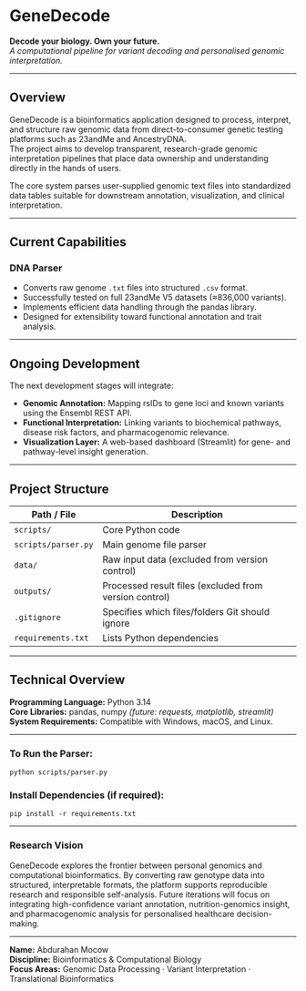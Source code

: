 # GeneDecode  
**Decode your biology. Own your future.**  
*A computational pipeline for variant decoding and personalised genomic interpretation.*

---

## Overview  
GeneDecode is a bioinformatics application designed to process, interpret, and structure raw genomic data from direct-to-consumer genetic testing platforms such as 23andMe and AncestryDNA.  
The project aims to develop transparent, research-grade genomic interpretation pipelines that place data ownership and understanding directly in the hands of users.  

The core system parses user-supplied genomic text files into standardized data tables suitable for downstream annotation, visualization, and clinical interpretation.  

---

## Current Capabilities  
### DNA Parser  
- Converts raw genome `.txt` files into structured `.csv` format.  
- Successfully tested on full 23andMe V5 datasets (≈836,000 variants).  
- Implements efficient data handling through the pandas library.  
- Designed for extensibility toward functional annotation and trait analysis.  

---

## Ongoing Development  
The next development stages will integrate:  
- **Genomic Annotation:** Mapping rsIDs to gene loci and known variants using the Ensembl REST API.  
- **Functional Interpretation:** Linking variants to biochemical pathways, disease risk factors, and pharmacogenomic relevance.  
- **Visualization Layer:** A web-based dashboard (Streamlit) for gene- and pathway-level insight generation.  

---

## Project Structure  

| **Path / File**         | **Description** |
|--------------------------|-----------------|
| `scripts/`               | Core Python code |
| `scripts/parser.py`      | Main genome file parser |
| `data/`                  | Raw input data (excluded from version control) |
| `outputs/`               | Processed result files (excluded from version control) |
| `.gitignore`             | Specifies which files/folders Git should ignore |
| `requirements.txt`       | Lists Python dependencies |

---

## Technical Overview  
**Programming Language:** Python 3.14  
**Core Libraries:** pandas, numpy *(future: requests, matplotlib, streamlit)*  
**System Requirements:** Compatible with Windows, macOS, and Linux.  

---

### To Run the Parser:
```
python scripts/parser.py
```
### Install Dependencies (if required):
```
pip install -r requirements.txt
```
---

### Research Vision
GeneDecode explores the frontier between personal genomics and computational bioinformatics.
By converting raw genotype data into structured, interpretable formats, the platform supports reproducible research and responsible self-analysis.
Future iterations will focus on integrating high-confidence variant annotation, nutrition-genomics insight, and pharmacogenomic analysis for personalised healthcare decision-making.

---

**Name:** Abdurahan Mocow  
**Discipline:** Bioinformatics & Computational Biology  
**Focus Areas:** Genomic Data Processing · Variant Interpretation · Translational Bioinformatics  
